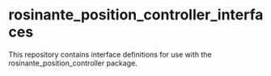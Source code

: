 # rosinante_position_controller_interfaces

This repository contains interface definitions for use with the rosinante_position_controller package.
